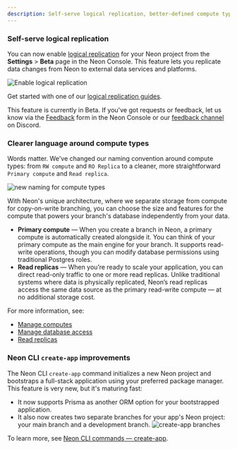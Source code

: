 ```yaml
---
description: Self-serve logical replication, better-defined compute types, and improvements to app bootstrapping via CLI
---
```


### Self-serve logical replication

You can now enable [logical replication](/docs/introduction/logical-replication) for your Neon project from the **Settings** > **Beta** page in the Neon Console. This feature lets you replicate data changes from Neon to external data services and platforms.

![Enable logical replication](/docs/relnotes/enable_lr.png)

Get started with one of our [logical replication guides](/docs/guides/integrations#replicate).

This feature is currently in Beta. If you've got requests or feedback, let us know via the [Feedback](https://console.neon.tech/app/projects?modal=feedback) form in the Neon Console or our [feedback channel](https://discord.com/channels/1176467419317940276/1176788564890112042) on Discord.

### Clearer language around compute types

Words matter. We've changed our naming convention around compute types: from `RW compute` and `RO Replica` to a cleaner, more straightforward `Primary compute` and `Read replica`.

![new naming for compute types](/docs/relnotes/compute_types.png)

With Neon's unique architecture, where we separate storage from compute for copy-on-write branching, you can choose the size and features for the compute that powers your branch's database independently from your data.

- **Primary compute** &#8212; When you create a branch in Neon, a primary compute is automatically created alongside it. You can think of your primary compute as the main engine for your branch. It supports read-write operations, though you can modify database permissions using traditional Postgres roles.
- **Read replicas** &#8212; When you’re ready to scale your application, you can direct read-only traffic to one or more read replicas. Unlike traditional systems where data is physically replicated, Neon’s read replicas access the same data source as the primary read-write compute &#8212; at no additional storage cost.

For more information, see:

- [Manage computes](/docs/manage/endpoints)
- [Manage database access](/docs/manage/database-access)
- [Read replicas](/docs/introduction/read-replicas)

### Neon CLI `create-app` improvements

The Neon CLI `create-app` command initializes a new Neon project and bootstraps a full-stack application using your preferred package manager. This feature is very new, but it's maturing fast:

- It now supports Prisma as another ORM option for your bootstrapped application.
- It also now creates two separate branches for your app's Neon project: your main branch and a development branch.
  ![create-app branches](/docs/relnotes/create-app-branches.png)

To learn more, see [Neon CLI commands — create-app](/docs/reference/cli-create-app).
